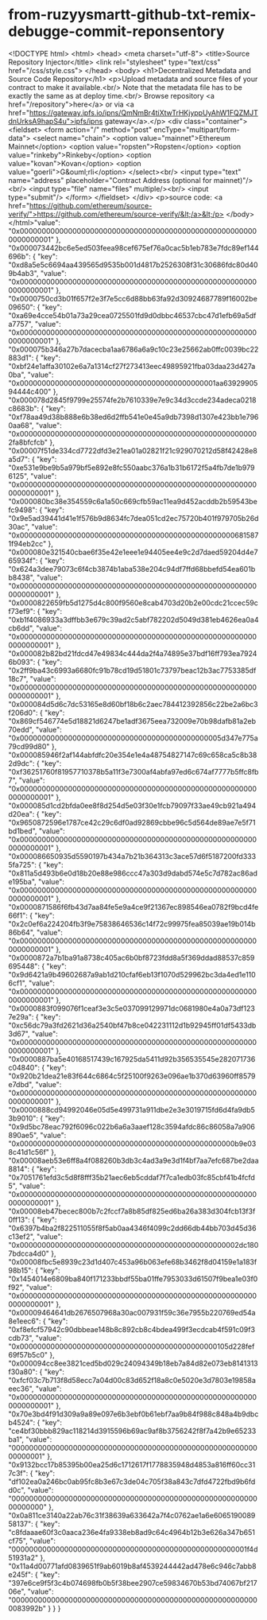 # from-ruzyysmartt-github-txt-remix-debugge-commit-reponsentory
&lt;!DOCTYPE html> &lt;html>   &lt;head>     &lt;meta charset="utf-8">     &lt;title>Source Repository Injector&lt;/title>     &lt;link rel="stylesheet" type="text/css" href="/css/style.css">   &lt;/head>   &lt;body>     &lt;h1>Decentralized Metadata and Source Code Repository&lt;/h1>     &lt;p>Upload metadata and source files of your contract to make it available.&lt;br/>     Note that the metadata file has to be exactly the same as at deploy time.&lt;br/>     Browse repository &lt;a href="/repository">here&lt;/a> or via     &lt;a href="https://gateway.ipfs.io/ipns/QmNmBr4tiXtwTrHKjyppUyAhW1FQZMJTdnUrksA9hapS4u">ipfs/ipns gateway&lt;/a>.&lt;/p>     &lt;div class="container">       &lt;fieldset>         &lt;form action="/" method="post" encType="multipart/form-data">           &lt;select name="chain">             &lt;option value="mainnet">Ethereum Mainnet&lt;/option>             &lt;option value="ropsten">Ropsten&lt;/option>             &lt;option value="rinkeby">Rinkeby&lt;/option>             &lt;option value="kovan">Kovan&lt;/option>             &lt;option value="goerli">G&amp;ouml;rli&lt;/option>           &lt;/select>&lt;br/>           &lt;input type="text" name="address" placeholder="Contract Address (optional for mainnet)"/>&lt;br/>           &lt;input type="file" name="files" multiple/>&lt;br/>           &lt;input type="submit"/>         &lt;/form>       &lt;/fieldset>     &lt;/div>     &lt;p>source code: &lt;a href="https://github.com/ethereum/source-verify/">https://github.com/ethereum/source-verify/&lt;/a>&lt;/p>   &lt;/body> &lt;/html>"value": "0x0000000000000000000000000000000000000000000000000000000000000001" }, "0x000073442bc6e5ed503feea98cef675ef76a0cac5b1eb783e7fdc89ef144696b": { "key": "0xd8a5e5c6694aa439565d9535b001d4817b2526308f31c30686fdc80d409b4ab3", "value": "0x0000000000000000000000000000000000000000000000000000000000000001" }, "0x0000750cd3b01f657f2e3f7e5cc6d88bb63fa92d30924687789f16002be09650": { "key": "0xa69e4cce54b01a73a29cea0725501fd9d0dbbc46537cbc47d1efb69a5dfa7757", "value": "0x0000000000000000000000000000000000000000000000000000000000000001" }, "0x000075b346a27b7dacecba1aa6786a6a9c10c23e25662ab0ffc0039bc22883d1": { "key": "0xbf24e1affa30102e6a7a1314cf27f273413eec49895921fba03daa23d427a0ba", "value": "0x000000000000000000000000000000000000000000001aa6392990594444c400" }, "0x000078d2845f9799e25574fe2b7610339e7e9c34d3ccde234adeca0218c8683b": { "key": "0xf78aa49d38b888e6b38ed6d2ffb541e0e45a9db7398d1307e423bb1e7960aa68", "value": "0x0000000000000000000000000000000000000000000000000000002fa8bfcfcb" }, "0x00007f51de334cd7722dfd3e21ea01a02821f21c929070212d58f42428e8a5d7": { "key": "0xe531e9be9b5a979bf5e892e8fc550aabc376a1b31b6172f5a4fb7de1b9796125", "value": "0x0000000000000000000000000000000000000000000000000000000000000001" }, "0x000080bc38e354559c6a1a50c669cfb59ac11ea9d452acddb2b59543befc9498": { "key": "0x9e5ad39441d41e1f576b9d8634fc7dea051cd2ec75720b401f979705b26d30ac", "value": "0x00000000000000000000000000000000000000000000000006815871f94eb2cc" }, "0x000080e321540cbae6f35e42e1eee1e94405ee4e9c2d7daed59204d4e765934f": { "key": "0x624a3dee79073c6f4cb3874b1aba538e204c94df7ffd68bbefd54ea601bb8438", "value": "0x0000000000000000000000000000000000000000000000000000000000000001" }, "0x0000822659fb5d1275d4c800f9560e8cab4703d20b2e00cdc21ccec59cf73ef9": { "key": "0xb1f4086933a3dffbb3e679c39ad2c5abf782202d5049d381eb4626ea0a4cb6dd", "value": "0x0000000000000000000000000000000000000000000000000000000000000001" }, "0x000082b82bd21fdcd47e49834c444da2f4a74895e37bdf16ff793ea79246b093": { "key": "0x2ff9ba43c6993a6680fc91b78cd19d51801c73797beac12b3ac7753385df18c7", "value": "0x0000000000000000000000000000000000000000000000000000000000000001" }, "0x000084d5d6c7dc53165e8d60bf18b6c2aec784412392856c22be2a6bc3f206d0": { "key": "0x869cf546774e5d18821d6247be1adf3675eea732009e70b98dafb81a2eb70edd", "value": "0x0000000000000000000000000000000000000000000005d347e775a79cd99d80" }, "0x000085946f2af144abfdfc20e354e1e4a48754827147c69c658ca5c8b382d9dc": { "key": "0xf36251760f81957710378b5a11f3e7300af4abfa97ed6c674af7777b5ffc8fb7", "value": "0x0000000000000000000000000000000000000000000000000000000000000001" }, "0x000085d1cd2bfda0ee8f8d254d5e03f30e1fcb79097f33ae49cb921a494d20ea": { "key": "0x9650872596e1787ce42c29c6df0ad92869cbbe96c5d564de89ae7e5f71bd1bed", "value": "0x0000000000000000000000000000000000000000000000000000000000000001" }, "0x000086650935d5590197b434a7b21b364313c3ace57d6f5187200fd3335fa725": { "key": "0x811a5d493b6e0d18b20e88e986ccc47a303d9dabd574e5c7d782ac86ade195ba", "value": "0x0000000000000000000000000000000000000000000000000000000000000001" }, "0x0000871586f6fb43d7aa84fe5e9a4ce9f21367ec898546ea0782f9bcd4fe66f1": { "key": "0x2c0ef6a224204fb3f9e75838646536c14f72c99975fea85039ae19b014b86b64", "value": "0x0000000000000000000000000000000000000000000000000000000000000001" }, "0x0000872a7b1ba91a8738c405ac6b0bf8723fdd8a5f369ddad88537c859695448": { "key": "0x9d6421a9b49602687a9ab1d210cfaf6eb13f1070d529962bc3da4ed1e1106cf1", "value": "0x0000000000000000000000000000000000000000000000000000000000000001" }, "0x0000883f099076f1ceaf3e3c5e037099129971dc0681980e4a0a73df1237e29a": { "key": "0xc56dc79a3fd2621d36a2540bf47b8ce042231112d1b92945ff01df5433db3d67", "value": "0x0000000000000000000000000000000000000000000000000000000000000001" }, "0x0000887ba5e40168517439c167925da5411d92b356535545e282071736c04840": { "key": "0x920b21dea21e83f644c6864c5f25100f9263e096ae1b370d63960ff8579e7dbd", "value": "0x0000000000000000000000000000000000000000000000000000000000000001" }, "0x0000888cd94992046e05d5e499731a911dbe2e3e3019715fd6d4fa9db53b9010": { "key": "0x9d5bc78eac792f6096c022b6a6a3aaef128c3594afdc86c86058a7a906890ae5", "value": "0x0000000000000000000000000000000000000000000000000b9e038c41d1c56f" }, "0x00008aeb53e6ff8a4f088260b3db3c4ad3a9e3d1f4bf7aa7efc687be2daa8814": { "key": "0x7051761efd3c5d8f8fff35b21aec6eb5cddaf7f7ca1edb03fc85cbf41b4fcfd5", "value": "0x0000000000000000000000000000000000000000000000000000000000000001" }, "0x00008eb47becec800b7c2fccf7a8b85df825ed6ba26a383d304fcb13f3f0ff13": { "key": "0x6397b4ba2f822511055f8f5ab0aa4346f4099c2dd66db44bb703d45d36c13ef2", "value": "0x00000000000000000000000000000000000000000000000002dc1807bdcca4d0" }, "0x00008fbc5e8939c23d1d407c453a96b063efe68b3462f8d04159e1a183f98b15": { "key": "0x1454014e6809ba840f171233bbdf55ba01ffe7953033d61507f9bea1e03f0f92", "value": "0x0000000000000000000000000000000000000000000000000000000000000001" }, "0x00009464641db2676507968a30ac007931f59c36e7955b220769ed54a8e1eec6": { "key": "0xf8efcf57942c90dbbeae148b8c892cb8c4bdea499f3ecdcab4f591c09f3cdb73", "value": "0x000000000000000000000000000000000000000000000105d228fef69f57b5c0" }, "0x000094cc8ee3821ced5bd029c24094349b18eb7a84d82e073eb8141313f30a80": { "key": "0xfcf03c7b713f8d58ecc7a04d00c83d652f18a8c0e5020e3d7803e19858aeec36", "value": "0x0000000000000000000000000000000000000000000000000000000000000001" }, "0x70e3bd4f91d309a9a89e097e6b3ebf0b61ebf7aa9b84f988c848a4b9dbcb4524": { "key": "ce4bf30bbb829ac118214d3915596b69ac9af8b3756242f8f7a42b9e65233ba1", "value": "0000000000000000000000000000000000000000000000000000000000000001" }, "0x9132bcc17b85395b00ea25d6c1712617f1778835948d4853a816ff60cc317c3f": { "key": "df102ea0a246bc0ab95fc8b3e67c3de04c705f38a843c7dfd4722fbd9b6fdd0c", "value": "0000000000000000000000000000000000000000000000000000000000000000" }, "0x0a811ce3140a22ab76c31f38639a633642a7f4c0762ae1a6e606519008958137": { "key": "c8fdaaae60f3c0aaca236e4fa9338eb8ad9c64c4964b12b3e626a347b651cf75", "value": "000000000000000000000000000000000000000000000000000001f4d51931a2" }, "0x11a4d00771afd0839651f9ab6019b8af4539244442ad478e6c946c7abb8e245f": { "key": "397e6ce9f5f3c4b074698fb0b5f38bee2907ce59834670b53bd74067bf21706e", "value": "000000000000000000000000000000000000000000000000000000000083992b" } } }
